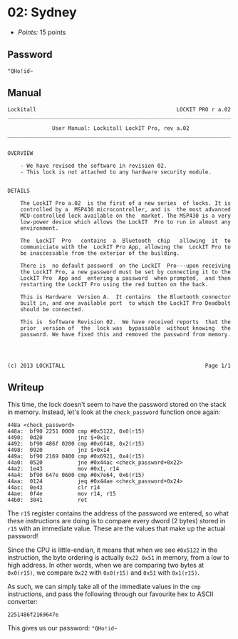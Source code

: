 # 02: Sydney

- _Points:_ 15 points

## Password

```
"QHo!id~
```

## Manual

```
Lockitall                                            LOCKIT PRO r a.02
______________________________________________________________________

              User Manual: Lockitall LockIT Pro, rev a.02
______________________________________________________________________


OVERVIEW

    - We have revised the software in revision 02.
    - This lock is not attached to any hardware security module.


DETAILS

    The LockIT Pro a.02  is the first of a new series  of locks. It is
    controlled by a  MSP430 microcontroller, and is  the most advanced
    MCU-controlled lock available on the  market. The MSP430 is a very
    low-power device which allows the LockIT  Pro to run in almost any
    environment.

    The  LockIT  Pro   contains  a  Bluetooth  chip   allowing  it  to
    communiciate with the  LockIT Pro App, allowing the  LockIT Pro to
    be inaccessable from the exterior of the building.

    There is  no default password  on the LockIT  Pro---upon receiving
    the LockIT Pro, a new password must be set by connecting it to the
    LockIT Pro  App and  entering a password  when prompted,  and then
    restarting the LockIT Pro using the red button on the back.

    This is Hardware  Version A.  It contains  the Bluetooth connector
    built in, and one available port  to which the LockIT Pro Deadbolt
    should be connected.

    This is  Software Revision 02.  We have received reports  that the
    prior  version of  the  lock was  bypassable  without knowing  the
    password. We have fixed this and removed the password from memory.




(c) 2013 LOCKITALL                                            Page 1/1
```

## Writeup

This time, the lock doesn't seem to have the password stored on the stack in memory. Instead, let's look at the `check_password` function once again:

```
448a <check_password>
448a:  bf90 2251 0000 cmp #0x5122, 0x0(r15)
4490:  0d20           jnz $+0x1c
4492:  bf90 486f 0200 cmp #0x6f48, 0x2(r15)
4498:  0920           jnz $+0x14
449a:  bf90 2169 0400 cmp #0x6921, 0x4(r15)
44a0:  0520           jne #0x44ac <check_password+0x22>
44a2:  1e43           mov #0x1, r14
44a4:  bf90 647e 0600 cmp #0x7e64, 0x6(r15)
44aa:  0124           jeq #0x44ae <check_password+0x24>
44ac:  0e43           clr r14
44ae:  0f4e           mov r14, r15
44b0:  3041           ret
```

The `r15` register contains the address of the password we entered, so what these instructions are doing is to compare every dword (2 bytes) stored in `r15` with an immediate value. These are the values that make up the actual password!

Since the CPU is little-endian, it means that when we see `#0x5122` in the instruction, the byte ordering is actually `0x22 0x51` in memory, from a low to high address. In other words, when we are comparing two bytes at `0x0(r15)`, we compare `0x22` with `0x0(r15)` and `0x51` with `0x1(r15)`.

As such, we can simply take all of the immediate values in the `cmp` instructions, and pass the following through our favourite hex to ASCII converter:

```
2251486f2169647e
```

This gives us our password: `"QHo!id~`
